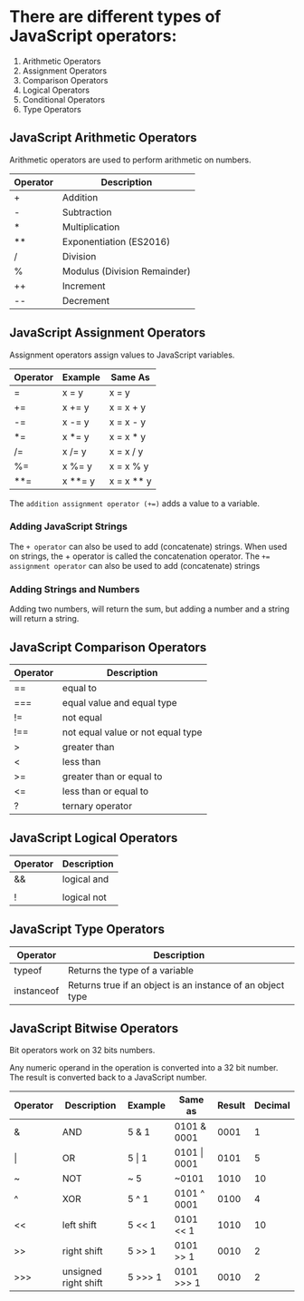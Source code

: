 # There are different types of JavaScript operators:

1. Arithmetic Operators
2. Assignment Operators
3. Comparison Operators
4. Logical Operators
5. Conditional Operators
6. Type Operators

## JavaScript Arithmetic Operators
Arithmetic operators are used to perform arithmetic on numbers.

|Operator|Description|
|--------|-----------|
| + |Addition|
| - |Subtraction|
| * |Multiplication|
| ** |Exponentiation (ES2016)|
| / |Division|
| % |Modulus (Division Remainder)|
| ++ |Increment|
| -- |Decrement|

## JavaScript Assignment Operators
Assignment operators assign values to JavaScript variables.

|Operator|Example|Same As|
|--------|-------|-------|
|=|x = y|x = y|
|+=|x += y|x = x + y|
|-=|x -= y|x = x - y|
|*=|x *= y|x = x * y|
|/=|x /= y|x = x / y|
|%=|x %= y|x = x % y|
|**=|x **= y|x = x ** y|

The `addition assignment operator (+=)` adds a value to a variable.

### Adding JavaScript Strings

The `+ operator` can also be used to add (concatenate) strings. When used on strings, the + operator is called the concatenation operator.
The `+= assignment operator` can also be used to add (concatenate) strings

### Adding Strings and Numbers

Adding two numbers, will return the sum, but adding a number and a string will return a string.

## JavaScript Comparison Operators

|Operator|Description|
|--------|-----------|
|==|equal to|
|===|equal value and equal type|
|!=|not equal|
|!==|not equal value or not equal type|
|>|greater than|
|<|less than|
|>=|greater than or equal to|
|<=|less than or equal to|
|?|ternary operator|

## JavaScript Logical Operators

|Operator|Description|
|--------|-----------|
|&&|logical and|
||||logical or|
|!|logical not|

## JavaScript Type Operators

|Operator|Description|
|--------|-----------|
|typeof|Returns the type of a variable|
|instanceof|Returns true if an object is an instance of an object type|

## JavaScript Bitwise Operators

Bit operators work on 32 bits numbers.

Any numeric operand in the operation is converted into a 32 bit number. The result is converted back to a JavaScript number.

|Operator|Description|Example|Same as|Result|Decimal|
|--------|-----------|-------|-------|------|-------|
|&|AND|5 & 1|0101 & 0001|0001| 1|
|\||OR|5 \| 1|0101 \| 0001|0101| 5|
|~|NOT|~ 5| ~0101|1010|10|
|^|XOR|5 ^ 1|0101 ^ 0001|0100|4|
|<<|left shift|5 << 1|0101 << 1|1010|10|
|>>|right shift|5 >> 1|0101 >> 1|0010|2|
|>>>|unsigned right shift|5 >>> 1|0101 >>> 1|0010|2|